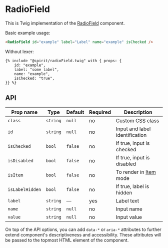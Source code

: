 # RadioField

This is Twig implementation of the [RadioField] component.

Basic example usage:

```html
<RadioField id="example" label="Label" name="example" isChecked />
```

Without lexer:

```twig
{% include "@spirit/radioField.twig" with { props: {
    id: "example",
    label: "some label",
    name: "example",
    isChecked: "true",
}} %}
```

## API

| Prop name       | Type     | Default | Required | Description                    |
| --------------- | -------- | ------- | -------- | ------------------------------ |
| `class`         | `string` | `null`  | no       | Custom CSS class               |
| `id`            | `string` | `null`  | no       | Input and label identification |
| `isChecked`     | `bool`   | `false` | no       | If true, input is checked      |
| `isDisabled`    | `bool`   | `false` | no       | If true, input is disabled     |
| `isItem`        | `bool`   | `false` | no       | To render in [Item][item] mode |
| `isLabelHidden` | `bool`   | `false` | no       | If true, label is hidden       |
| `label`         | `string` | —       | yes      | Label text                     |
| `name`          | `string` | `null`  | no       | Input name                     |
| `value`         | `string` | `null`  | no       | Input value                    |

On top of the API options, you can add `data-*` or `aria-*` attributes to
further extend component's descriptiveness and accessibility. These attributes
will be passed to the topmost HTML element of the component.

[radiofield]: https://github.com/lmc-eu/spirit-design-system/tree/main/packages/web/src/scss/components/RadioField
[item]: https://github.com/lmc-eu/spirit-design-system/blob/main/packages/web-twig/src/Resources/components/Item/README.md
